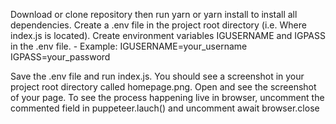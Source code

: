 Download or clone repository then run yarn or yarn install to install all dependencies.
Create a .env file in the project root directory (i.e. Where index.js is located).
Create environment variables IGUSERNAME and IGPASS in the .env file. 
    - Example:
        IGUSERNAME=your_username
        IGPASS=your_password
        
Save the .env file and run index.js.
You should see a screenshot in your project root directory called homepage.png.
Open and see the screenshot of your page.
To see the process happening live in browser, uncomment the commented field in puppeteer.lauch() and uncomment await browser.close